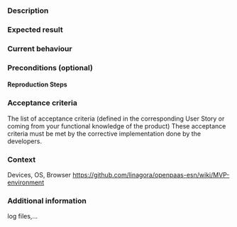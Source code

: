 ### Description

### Expected result

### Current behaviour

### Preconditions (optional)

#### Reproduction Steps

### Acceptance criteria
The list of acceptance criteria (defined in the corresponding User Story or coming from your functional knowledge of the product)
These acceptance criteria must be met by the corrective implementation done by the developers.

### Context
Devices, OS, Browser
https://github.com/linagora/openpaas-esn/wiki/MVP-environment

### Additional information
log files,...
